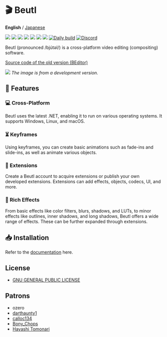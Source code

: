 # 🎬 Beutl

__English__ / [Japanese](README.ja.md)

![](https://img.shields.io/github/issues/b-editor/beutl)
![](https://img.shields.io/github/forks/b-editor/beutl)
![](https://img.shields.io/github/stars/b-editor/beutl)
![](https://img.shields.io/github/license/b-editor/beutl)
![](https://img.shields.io/github/downloads/b-editor/beutl/total)
![](https://img.shields.io/github/v/release/b-editor/beutl)
![](https://img.shields.io/github/repo-size/b-editor/beutl)
[![Daily build](https://github.com/b-editor/beutl/actions/workflows/daily-build.yml/badge.svg)](https://github.com/b-editor/beutl/actions/workflows/daily-build.yml)
[![Discord](https://img.shields.io/discord/868076100511760385.svg?label=&logo=discord&logoColor=ffffff&color=7389D8&labelColor=6A7EC2)](https://discord.gg/Bm3pnVc928)

Beutl (pronounced /bjútəl/) is a cross-platform video editing (compositing) software.  

[Source code of the old version (BEditor)](https://github.com/b-editor/beutl/tree/old/develop)

![](https://raw.github.com/b-editor/beutl/main/assets/screenshots/screenshot-light-dark.png)
_The image is from a development version._

## 📖 Features

### 💻 Cross-Platform
Beutl uses the latest .NET, enabling it to run on various operating systems. It supports Windows, Linux, and macOS.

### ⏳ Keyframes
Using keyframes, you can create basic animations such as fade-ins and slide-ins, as well as animate various objects.

### 🔌 Extensions
Create a Beutl account to acquire extensions or publish your own developed extensions. Extensions can add effects, objects, codecs, UI, and more.

### 🧰 Rich Effects
From basic effects like color filters, blurs, shadows, and LUTs, to minor effects like outlines, inner shadows, and long shadows, Beutl offers a wide range of effects. These can be further expanded through extensions.

## 📥 Installation
Refer to the [documentation](https://docs.beutl.beditor.net/get-started/install) here.

## License

- [GNU GENERAL PUBLIC LICENSE](https://github.com/b-editor/beutl/blob/main/LICENSE)

## Patrons

- ozero
- [darthaunty1](https://www.patreon.com/user/creators?u=89848438)
- [calloc134](https://github.com/calloc134)
- [Bony_Chops](https://github.com/BonyChops)
- [Hayashi Tomonari](https://www.patreon.com/user/creators?u=62872137)
